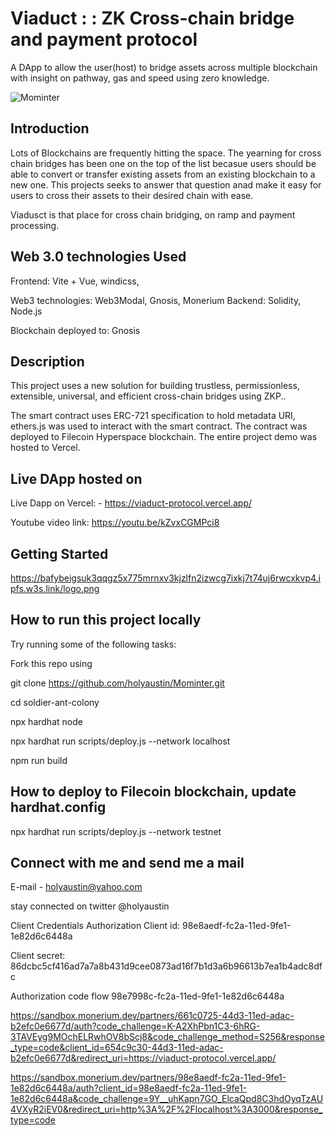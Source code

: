 # Viaduct : : ZK Cross-chain bridge and payment protocol

A DApp to allow the user(host) to bridge assets across multiple blockchain with insight on pathway, gas and speed using zero knowledge.

![Mominter](https://bafybeieokaeh6ilnr3pgaw6m2c5pgjlf57qurafzzkhjdeqp76xnpd4yny.ipfs.w3s.link/logobig.png)

## Introduction

Lots of Blockchains are frequently hitting the space. The yearning for cross chain bridges has been one on the top of the list becasue users should be able to convert or transfer existing assets from an existing blockchain to a new one. This projects seeks to answer that question anad make it easy for users to cross their assets to their desired chain with ease. 

Viadusct is that place for cross chain bridging, on ramp and payment processing.

## Web 3.0 technologies Used

Frontend: Vite + Vue, windicss, 

Web3 technologies:  Web3Modal,  Gnosis, Monerium
Backend: Solidity, Node.js

Blockchain deployed to:  Gnosis

## Description

This project uses a new solution for building trustless, permissionless, extensible, universal, and efficient cross-chain bridges using ZKP..

The smart contract uses ERC-721 specification to hold metadata URI, ethers.js was used to interact with the smart contract. The contract was deployed to Filecoin Hyperspace blockchain. The entire project demo was hosted to Vercel.

## Live DApp hosted on

Live Dapp on Vercel: - <https://viaduct-protocol.vercel.app/>

Youtube video link: <https://youtu.be/kZvxCGMPci8>

## Getting Started

https://bafybeigsuk3qqgz5x775mrnxv3kjzlfn2izwcg7ixkj7t74uj6rwcxkvp4.ipfs.w3s.link/logo.png



## How to run this project locally

Try running some of the following tasks:

Fork this repo using

git clone <https://github.com/holyaustin/Mominter.git>

cd soldier-ant-colony

npx hardhat node

npx hardhat run scripts/deploy.js --network localhost

npm run build

## How to deploy to Filecoin  blockchain, update hardhat.config

npx hardhat run scripts/deploy.js --network testnet

## Connect with me and send me a mail

E-mail - holyaustin@yahoo.com

stay connected on twitter @holyaustin



Client Credentials Authorization
Client id:
98e8aedf-fc2a-11ed-9fe1-1e82d6c6448a

Client secret:
86dcbc5cf416ad7a7a8b431d9cee0873ad16f7b1d3a6b96613b7ea1b4adc8dfc

Authorization code  flow
98e7998c-fc2a-11ed-9fe1-1e82d6c6448a

https://sandbox.monerium.dev/partners/661c0725-44d3-11ed-adac-b2efc0e6677d/auth?code_challenge=K-A2XhPbn1C3-6hRG-3TAVEyg9MOchELRwhOV8bScj8&code_challenge_method=S256&response_type=code&client_id=654c9c30-44d3-11ed-adac-b2efc0e6677d&redirect_uri=https://viaduct-protocol.vercel.app/

https://sandbox.monerium.dev/partners/98e8aedf-fc2a-11ed-9fe1-1e82d6c6448a/auth?client_id=98e8aedf-fc2a-11ed-9fe1-1e82d6c6448a&code_challenge=9Y__uhKapn7GO_ElcaQpd8C3hdOyqTzAU4VXyR2iEV0&redirect_uri=http%3A%2F%2Flocalhost%3A3000&response_type=code
